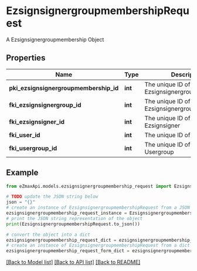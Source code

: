 # EzsignsignergroupmembershipRequest

A Ezsignsignergroupmembership Object

## Properties

Name | Type | Description | Notes
------------ | ------------- | ------------- | -------------
**pki_ezsignsignergroupmembership_id** | **int** | The unique ID of the Ezsignsignergroupmembership | [optional] 
**fki_ezsignsignergroup_id** | **int** | The unique ID of the Ezsignsignergroup | 
**fki_ezsignsigner_id** | **int** | The unique ID of the Ezsignsigner | [optional] 
**fki_user_id** | **int** | The unique ID of the User | [optional] 
**fki_usergroup_id** | **int** | The unique ID of the Usergroup | [optional] 

## Example

```python
from eZmaxApi.models.ezsignsignergroupmembership_request import EzsignsignergroupmembershipRequest

# TODO update the JSON string below
json = "{}"
# create an instance of EzsignsignergroupmembershipRequest from a JSON string
ezsignsignergroupmembership_request_instance = EzsignsignergroupmembershipRequest.from_json(json)
# print the JSON string representation of the object
print(EzsignsignergroupmembershipRequest.to_json())

# convert the object into a dict
ezsignsignergroupmembership_request_dict = ezsignsignergroupmembership_request_instance.to_dict()
# create an instance of EzsignsignergroupmembershipRequest from a dict
ezsignsignergroupmembership_request_form_dict = ezsignsignergroupmembership_request.from_dict(ezsignsignergroupmembership_request_dict)
```
[[Back to Model list]](../README.md#documentation-for-models) [[Back to API list]](../README.md#documentation-for-api-endpoints) [[Back to README]](../README.md)



